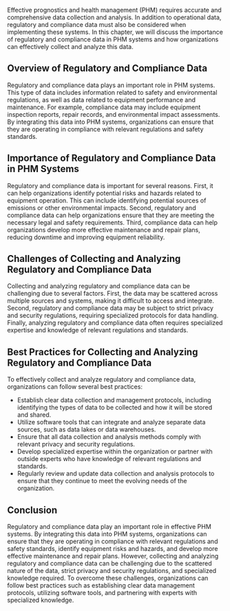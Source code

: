 
Effective prognostics and health management (PHM) requires accurate and comprehensive data collection and analysis. In addition to operational data, regulatory and compliance data must also be considered when implementing these systems. In this chapter, we will discuss the importance of regulatory and compliance data in PHM systems and how organizations can effectively collect and analyze this data.

Overview of Regulatory and Compliance Data
------------------------------------------

Regulatory and compliance data plays an important role in PHM systems. This type of data includes information related to safety and environmental regulations, as well as data related to equipment performance and maintenance. For example, compliance data may include equipment inspection reports, repair records, and environmental impact assessments. By integrating this data into PHM systems, organizations can ensure that they are operating in compliance with relevant regulations and safety standards.

Importance of Regulatory and Compliance Data in PHM Systems
-----------------------------------------------------------

Regulatory and compliance data is important for several reasons. First, it can help organizations identify potential risks and hazards related to equipment operation. This can include identifying potential sources of emissions or other environmental impacts. Second, regulatory and compliance data can help organizations ensure that they are meeting the necessary legal and safety requirements. Third, compliance data can help organizations develop more effective maintenance and repair plans, reducing downtime and improving equipment reliability.

Challenges of Collecting and Analyzing Regulatory and Compliance Data
---------------------------------------------------------------------

Collecting and analyzing regulatory and compliance data can be challenging due to several factors. First, the data may be scattered across multiple sources and systems, making it difficult to access and integrate. Second, regulatory and compliance data may be subject to strict privacy and security regulations, requiring specialized protocols for data handling. Finally, analyzing regulatory and compliance data often requires specialized expertise and knowledge of relevant regulations and standards.

Best Practices for Collecting and Analyzing Regulatory and Compliance Data
--------------------------------------------------------------------------

To effectively collect and analyze regulatory and compliance data, organizations can follow several best practices:

* Establish clear data collection and management protocols, including identifying the types of data to be collected and how it will be stored and shared.
* Utilize software tools that can integrate and analyze separate data sources, such as data lakes or data warehouses.
* Ensure that all data collection and analysis methods comply with relevant privacy and security regulations.
* Develop specialized expertise within the organization or partner with outside experts who have knowledge of relevant regulations and standards.
* Regularly review and update data collection and analysis protocols to ensure that they continue to meet the evolving needs of the organization.

Conclusion
----------

Regulatory and compliance data play an important role in effective PHM systems. By integrating this data into PHM systems, organizations can ensure that they are operating in compliance with relevant regulations and safety standards, identify equipment risks and hazards, and develop more effective maintenance and repair plans. However, collecting and analyzing regulatory and compliance data can be challenging due to the scattered nature of the data, strict privacy and security regulations, and specialized knowledge required. To overcome these challenges, organizations can follow best practices such as establishing clear data management protocols, utilizing software tools, and partnering with experts with specialized knowledge.

